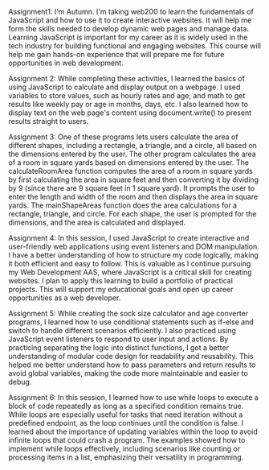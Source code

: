 Assignment1: 
I'm Autumn. I'm taking web200 to learn the fundamentals of JavaScript and how to use it to create interactive websites. It will help me form the skills needed to develop dynamic web pages and manage data. Learning JavaScript is important for my career as it is widely used in the tech industry for building functional and engaging websites. This course will help me gain hands-on experience that will prepare me for future opportunities in web development.

Assignment 2: 
While completing these activities, I learned the basics of using JavaScript to calculate and display output on a webpage. I used variables to store values, such as hourly rates and age, and math to get results like weekly pay or age in months, days, etc. I also learned how to display text on the web page's content using document.write() to present results straight to users. 

Assignment 3: 
One of these programs lets users calculate the area of different shapes, including a rectangle, a triangle, and a circle, all based on the dimensions entered by the user. The other program calculates the area of a room in square yards based on dimensions entered by the user. The calculateRoomArea function computes the area of a room in square yards by first calculating the area in square feet and then converting it by dividing by 9 (since there are 9 square feet in 1 square yard). It prompts the user to enter the length and width of the room and then displays the area in square yards. The mainShapeAreas function does the area calculations for a rectangle, triangle, and circle. For each shape, the user is prompted for the dimensions, and the area is calculated and displayed. 

Assignment 4:
In this session, I used JavaScript to create interactive and user-friendly web applications using event listeners and DOM manipulation. I have a better understanding of how to structure my code logically, making it both efficient and easy to follow. This is valuable as I continue pursuing my Web Development AAS, where JavaScript is a critical skill for creating websites. I plan to apply this learning to build a portfolio of practical projects. This will support my educational goals and open up career opportunities as a web developer.

Assignment 5: While creating the sock size calculator and age converter programs, I learned how to use conditional statements such as if-else and switch to handle different scenarios efficiently. I also practiced using JavaScript event listeners to respond to user input and actions. By practicing separating the logic into distinct functions, I got a better understanding of modular code design for readability and reusability. This helped me better understand how to pass parameters and return results to avoid global variables, making the code more maintainable and easier to debug. 

Assignment 6: In this session, I learned how to use while loops to execute a block of code repeatedly as long as a specified condition remains true. While loops are especially useful for tasks that need iteration without a predefined endpoint, as the loop continues until the condition is false. I learned about the importance of updating variables within the loop to avoid infinite loops that could crash a program. The examples showed how to implement while loops effectively, including scenarios like counting or processing items in a list, emphasizing their versatility in programming. 
